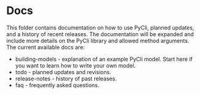 # Docs

This folder contains documentation on how to use PyCli, planned updates, and
a history of recent releases. The documentation will be expanded and include
more details on the PyCli library and allowed method arguments. The current
available docs are:

* building-models - explanation of an example PyCli model. Start here if you
want to learn how to write your own model.
* todo - planned updates and revisions.
* release-notes - history of past releases.
* faq - frequently asked questions.
